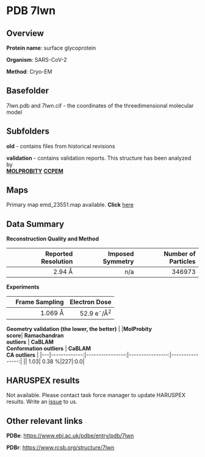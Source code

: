 # PDB 7lwn

## Overview

**Protein name**: surface glycoprotein

**Organism**: SARS-CoV-2

**Method**: Cryo-EM



## Basefolder

7lwn.pdb and 7lwn.cif - the coordinates of the threedimensional molecular model

## Subfolders



**old** - contains files from historical revisions

**validation** - contains validation reports. This structure has been analyzed by <br>  [**MOLPROBITY**](https://github.com/thorn-lab/coronavirus_structural_task_force/tree/master/pdb/surface_glycoprotein/SARS-CoV-2/7lwn/validation/molprobity)   [**CCPEM**](https://github.com/thorn-lab/coronavirus_structural_task_force/tree/master/pdb/surface_glycoprotein/SARS-CoV-2/7lwn/validation/ccpem-validation) 



## Maps

Primary map emd_23551.map available. **Click** [here](http://ftp.wwpdb.org/pub/emdb/structures/EMD-23551/map/) 

## Data Summary
**Reconstruction Quality and Method**

|   | Reported Resolution | Imposed Symmetry | Number of Particles |
|---|-------------:|----------------:|--------------:|
|   |2.94 Å|n/a|346973|

**Experiments**

|   | Frame Sampling | Electron Dose |
|---|-------------:|----------------:|
|   |1.069 Å|52.9 e<sup>-</sup>/Å<sup>2</sup>|

**Geometry validation (the lower, the better)**
|   |**MolProbity<br>score**| **Ramachandran<br>outliers** | **CaBLAM<br>Conformation outliers** | **CaBLAM<br>CA outliers** |
|---|-------------:|----------------:|----------------:|----------------:|
||  1.03|  0.38 %|227|:0.0|

## HARUSPEX results

Not available. Please contact task force manager to update HARUSPEX results. Write an [issue](https://github.com/thorn-lab/coronavirus_structural_task_force/issues) to us.

## Other relevant links 
**PDBe**:  https://www.ebi.ac.uk/pdbe/entry/pdb/7lwn
 
**PDBr**: https://www.rcsb.org/structure/7lwn 
